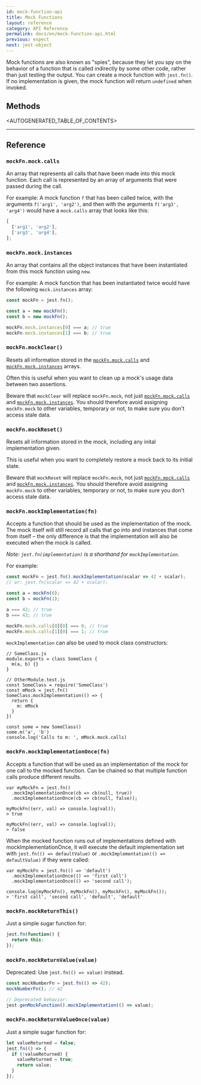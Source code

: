 ```yaml
---
id: mock-function-api
title: Mock Functions
layout: reference
category: API Reference
permalink: docs/en/mock-function-api.html
previous: expect
next: jest-object
---
```


Mock functions are also known as "spies", because they let you spy on the behavior of a function that is called indirectly by some other code, rather than just testing the output. You can create a mock function with `jest.fn()`. If no implementation is given, the mock function will return `undefined` when invoked.

## Methods

<AUTOGENERATED_TABLE_OF_CONTENTS>

---

## Reference

### `mockFn.mock.calls`

An array that represents all calls that have been made into this mock function. Each call is represented by an array of arguments that were passed during the call.

For example: A mock function `f` that has been called twice, with the arguments `f('arg1', 'arg2')`, and then with the arguments `f('arg3', 'arg4')` would have a `mock.calls` array that looks like this:

```js
[
  ['arg1', 'arg2'],
  ['arg3', 'arg4'],
];
```

### `mockFn.mock.instances`

An array that contains all the object instances that have been instantiated from this mock function using `new`.

For example: A mock function that has been instantiated twice would have the following `mock.instances` array:

```js
const mockFn = jest.fn();

const a = new mockFn();
const b = new mockFn();

mockFn.mock.instances[0] === a; // true
mockFn.mock.instances[1] === b; // true
```

### `mockFn.mockClear()`

Resets all information stored in the [`mockFn.mock.calls`](#mockfn-mock-calls) and [`mockFn.mock.instances`](#mockfn-mock-instances) arrays.

Often this is useful when you want to clean up a mock's usage data between two assertions.

Beware that `mockClear` will replace `mockFn.mock`, not just [`mockFn.mock.calls`](#mockfn-mock-calls) and [`mockFn.mock.instances`](#mockfn-mock-instances). You should therefore avoid assigning `mockFn.mock` to other variables, temporary or not, to make sure you don't access stale data.

### `mockFn.mockReset()`

Resets all information stored in the mock, including any inital implementation given.

This is useful when you want to completely restore a mock back to its initial state.

Beware that `mockReset` will replace `mockFn.mock`, not just [`mockFn.mock.calls`](#mockfn-mock-calls) and [`mockFn.mock.instances`](#mockfn-mock-instances). You should therefore avoid assigning `mockFn.mock` to other variables, temporary or not, to make sure you don't access stale data.

### `mockFn.mockImplementation(fn)`

Accepts a function that should be used as the implementation of the mock. The mock itself will still record all calls that go into and instances that come from itself – the only difference is that the implementation will also be executed when the mock is called.

*Note: `jest.fn(implementation)` is a shorthand for `mockImplementation`.*

For example:

```js
const mockFn = jest.fn().mockImplementation(scalar => 42 + scalar);
// or: jest.fn(scalar => 42 + scalar);

const a = mockFn(0);
const b = mockFn(1);

a === 42; // true
b === 43; // true

mockFn.mock.calls[0][0] === 0; // true
mockFn.mock.calls[1][0] === 1; // true
```

`mockImplementation` can also be used to mock class constructors:

    // SomeClass.js
    module.exports = class SomeClass {
      m(a, b) {}
    }
    
    // OtherModule.test.js
    const SomeClass = require('SomeClass')
    const mMock = jest.fn()
    SomeClass.mockImplementation(() => {
      return {
        m: mMock
      }
    })
    
    const some = new SomeClass()
    some.m('a', 'b')
    console.log('Calls to m: ', mMock.mock.calls)
    

### `mockFn.mockImplementationOnce(fn)`

Accepts a function that will be used as an implementation of the mock for one call to the mocked function. Can be chained so that multiple function calls produce different results.

    var myMockFn = jest.fn()
      .mockImplementationOnce(cb => cb(null, true))
      .mockImplementationOnce(cb => cb(null, false));
    
    myMockFn((err, val) => console.log(val));
    > true
    
    myMockFn((err, val) => console.log(val));
    > false
    

When the mocked function runs out of implementations defined with mockImplementationOnce, it will execute the default implementation set with `jest.fn(() => defaultValue)` or `.mockImplementation(() => defaultValue)` if they were called:

    var myMockFn = jest.fn(() => 'default')
      .mockImplementationOnce(() => 'first call')
      .mockImplementationOnce(() => 'second call');
    
    console.log(myMockFn(), myMockFn(), myMockFn(), myMockFn());
    > 'first call', 'second call', 'default', 'default'
    

### `mockFn.mockReturnThis()`

Just a simple sugar function for:

```js
jest.fn(function() {
  return this;
});
```

### `mockFn.mockReturnValue(value)`

Deprecated: Use `jest.fn(() => value)` instead.

```js
const mockNumberFn = jest.fn(() => 42);
mockNumberFn(); // 42

// Deprecated behavior:
jest.genMockFunction().mockImplementation(() => value);
```

### `mockFn.mockReturnValueOnce(value)`

Just a simple sugar function for:

```js
let valueReturned = false;
jest.fn(() => {
  if (!valueReturned) {
    valueReturned = true;
    return value;
  }
});
```
